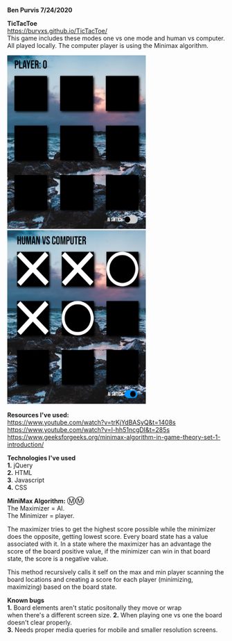 **Ben Purvis
7/24/2020**

**TicTacToe**  
https://burvxs.github.io/TicTacToe/  
This game includes these modes one vs one mode and human vs computer. 
All played locally. The computer player is using the Minimax algorithm.



 <img src="assets/OneVsOne.PNG" width="320" height="400">  <img src="assets/HvsAI.PNG" width="320" height="400">


**Resources I've used:**   
https://www.youtube.com/watch?v=trKjYdBASyQ&t=1408s   
https://www.youtube.com/watch?v=l-hh51ncgDI&t=285s    
https://www.geeksforgeeks.org/minimax-algorithm-in-game-theory-set-1-introduction/

**Technologies I've used**  
**1.** jQuery   
**2.** HTML  
**3**. Javascript  
**4.** CSS  

**MiniMax Algorithm:** Ⓜ️Ⓜ️  
The Maximizer = AI.  
The Minimizer = player.  

The maximizer tries to get the highest score possible while the
minimizer does the opposite, getting lowest score. 
Every board state has a value associated with it. In a state where the
maximizer has an advantage the score of the board positive value, if the 
minimizer can win in that board state, the score is a negative value.

This method recursively calls it self on the max and min player scanning the 
board locations and creating a score for each player (minimizing, maximizing) based
on the board state.

**Known bugs**  
**1.** Board elements aren't static positonally they move or wrap  
       when there's a different screen size.
**2.** When playing one vs one the board doesn't clear properly.  
**3.** Needs proper media queries for mobile and smaller resolution
       screens.

